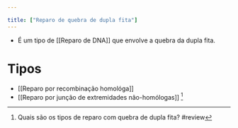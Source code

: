 ```yaml
---

title: ["Reparo de quebra de dupla fita"]
---
```

+ É um tipo de [[Reparo de DNA]] que envolve a quebra da dupla fita.
# Tipos
+ [[Reparo por recombinação homológa]]
+ [[Reparo por junção de extremidades não-homólogas]] [^141503]

[^141503]: Quais são os tipos de reparo com quebra de dupla fita?
#review 
